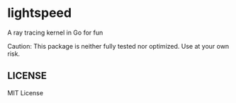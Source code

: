 # lightspeed

A ray tracing kernel in Go for fun

Caution: This package is neither fully tested nor optimized. Use at your own risk.

## LICENSE

MIT License
